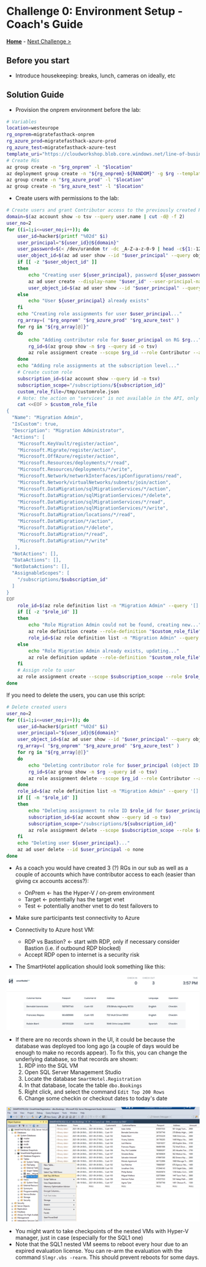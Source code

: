 # Challenge 0: Environment Setup - Coach's Guide

**[Home](./README.md)** - [Next Challenge >](./01-design.md)

## Before you start

- Introduce housekeeping: breaks, lunch, cameras on ideally, etc

## Solution Guide

- Provision the onprem environment before the lab:

```bash
# Variables
location=westeurope
rg_onprem=migratefasthack-onprem
rg_azure_prod=migratefasthack-azure-prod
rg_azure_test=migratefasthack-azure-test
template_uri="https://cloudworkshop.blob.core.windows.net/line-of-business-application-migration/sept-2020/SmartHotelHost.json"
# Create RGs
az group create -n "$rg_onprem" -l "$location"
az deployment group create -n "${rg_onprem}-${RANDOM}" -g $rg --template-uri $template_uri # The default credentials are demouser/demo!pass123
az group create -n "$rg_azure_prod" -l "$location"
az group create -n "$rg_azure_test" -l "$location"
```

- Create users with permissions to the lab:

```bash
# Create users and grant Contributor access to the previously created RGs
domain=$(az account show -o tsv --query user.name | cut -d@ -f 2)
user_no=2
for ((i=1;i<=user_no;i++)); do
    user_id=hacker$(printf "%02d" $i)
    user_principal="${user_id}@${domain}"
    user_password=$(< /dev/urandom tr -dc _A-Z-a-z-0-9 | head -c${1:-12};echo;)
    user_object_id=$(az ad user show --id "$user_principal" --query objectId -o tsv)
    if [[ -z "$user_object_id" ]]
    then
        echo "Creating user ${user_principal}, password ${user_password}..."
        az ad user create --display-name "$user_id" --user-principal-name "$user_principal" --password "$user_password" -o none
        user_object_id=$(az ad user show --id "$user_principal" --query objectId -o tsv)
    else
        echo "User ${user_principal} already exists"
    fi
    echo "Creating role assignments for user $user_principal..."
    rg_array=( "$rg_onprem" "$rg_azure_prod" "$rg_azure_test" )
    for rg in "${rg_array[@]}"
    do
        echo "Adding contributor role for $user_principal on RG $rg..."
        rg_id=$(az group show -n $rg --query id -o tsv)
        az role assignment create --scope $rg_id --role Contributor --assignee $user_object_id -o none
    done
    echo "Adding role assignments at the subscription level..."
    # Create custom role
    subscription_id=$(az account show --query id -o tsv)
    subscription_scope="/subscriptions/${subscription_id}"
    custom_role_file=/tmp/customrole.json
    # Note: the action on "services" is not available in the API, only "sqlMigrationServices", however it is required by the portal, hence using star wildcard
    cat <<EOF > $custom_role_file
{
  "Name": "Migration Admin",
  "IsCustom": true,
  "Description": "Migration Administrator",
  "Actions": [
    "Microsoft.KeyVault/register/action",
    "Microsoft.Migrate/register/action",
    "Microsoft.OffAzure/register/action",
    "Microsoft.Resources/deployments/*/read",
    "Microsoft.Resources/deployments/*/write",
    "Microsoft.Network/networkInterfaces/ipConfigurations/read",
    "Microsoft.Network/virtualNetworks/subnets/join/action",
    "Microsoft.DataMigration/sqlMigrationServices/*/action",
    "Microsoft.DataMigration/sqlMigrationServices/*/delete",
    "Microsoft.DataMigration/sqlMigrationServices/*/read",
    "Microsoft.DataMigration/sqlMigrationServices/*/write",
    "Microsoft.DataMigration/locations/*/read",
    "Microsoft.DataMigration/*/action",
    "Microsoft.DataMigration/*/delete",
    "Microsoft.DataMigration/*/read",
    "Microsoft.DataMigration/*/write"
   ],
  "NotActions": [],
  "DataActions": [],
  "NotDataActions": [],
  "AssignableScopes": [
    "/subscriptions/$subscription_id"
  ]
}
EOF
    role_id=$(az role definition list -n "Migration Admin" --query '[].id' -o tsv)
    if [[ -z "$role_id" ]]
    then
        echo "Role Migration Admin could not be found, creating new..."
        az role definition create --role-definition "$custom_role_file"
        role_id=$(az role definition list -n "Migration Admin" --query '[].id' -o tsv)
    else
        echo "Role Migration Admin already exists, updating..."
        az role definition update --role-definition "$custom_role_file"
    fi
    # Assign role to user
    az role assignment create --scope $subscription_scope --role $role_id --assignee $user_object_id -o none
done
```

If you need to delete the users, you can use this script:

```bash
# Delete created users
user_no=2
for ((i=1;i<=user_no;i++)); do
    user_id=hacker$(printf "%02d" $i)
    user_principal="${user_id}@${domain}"
    user_object_id=$(az ad user show --id "$user_principal" --query objectId -o tsv)
    rg_array=( "$rg_onprem" "$rg_azure_prod" "$rg_azure_test" )
    for rg in "${rg_array[@]}"
    do
        echo "Deleting contributor role for $user_principal (object ID $user_object_id) on RG $rg..."
        rg_id=$(az group show -n $rg --query id -o tsv)
        az role assignment delete --scope $rg_id --role Contributor --assignee $user_object_id -o none
    done
    role_id=$(az role definition list -n "Migration Admin" --query '[].id' -o tsv)
    if [[ -n "$role_id" ]]
    then
        echo "Deleting assignment to role ID $role_id for $user_principal at the subscription level..."
        subscription_id=$(az account show --query id -o tsv)
        subscription_scope="/subscriptions/${subscription_id}"
        az role assignment delete --scope $subscription_scope --role $role_id --assignee $user_object_id -o none
    fi
    echo "Deleting user ${user_principal}..."
    az ad user delete --id $user_principal -o none
done
```

- As a coach you would have created 3 (?) RGs in our sub as well as a couple of accounts which have contributor access to each (easier than giving cx accounts access?):
    - OnPrem <- has the Hyper-V / on-prem environment
    - Target <- potentially has the target vnet
    - Test <- potentially another vnet to do test failovers to
- Make sure participants test connectivity to Azure
- Connectivity to Azure host VM:
    - RDP vs Bastion? <- start with RDP, only if necessary consider Bastion (i.e. if outbound RDP blocked)
    - Accept RDP open to internet is a security risk

- The SmartHotel application should look something like this:

![smarthotel app](./Images/smarthotel_app_portal.png)

- If there are no records shown in the UI, it could be because the database was deployed too long ago (a couple of days would be enough to make no records appear). To fix this, you can change the underlying database, so that records are shown:
    1. RDP into the SQL VM
    1. Open SQL Server Management Studio
    1. Locate the database `SmartHotel.Registration`
    1. In that database, locate the table `dbo.Bookings`
    1. Right click, and select the command `Edit Top 200 Rows`
    1. Change some checkin or checkout dates to today's date

![smss](./Images/ssms.png)

- You might want to take checkpoints of the nested VMs with Hyper-V manager, just in case (especially for the SQL1 one)
- Note that the SQL1 nested VM seems to reboot every hour due to an expired evaluation license. You can re-arm the evaluation with the command `Slmgr.vbs -rearm`. This should prevent reboots for some days.
